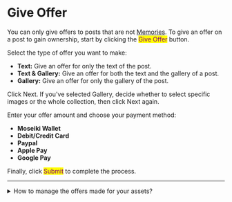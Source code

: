 # Give Offer

You can only give offers to posts that are not [Memories](../../create-a-memory.md). To give an offer on a post to gain ownership, start by clicking the <mark style="color:purple;">Give Offer</mark> button.

Select the type of offer you want to make:

* **Text:** Give an offer for only the text of the post.
* **Text & Gallery:** Give an offer for both the text and the gallery of a post.
* **Gallery:** Give an offer for only the gallery of the post.

Click Next. If you've selected Gallery, decide whether to select specific images or the whole collection, then click Next again.

Enter your offer amount and choose your payment method:

* **Moseiki Wallet**
* **Debit/Credit Card**
* **Paypal**
* **Apple Pay**
* **Google Pay**

Finally, click <mark style="color:purple;">Submit</mark> to complete the process.

***

<details>

<summary>How to manage the offers made for your assets?</summary>

Navigate to Offers section (??)

* Review the offer details, including the item, offer amount, service fee, and creator royalty.
* To accept an offer, tap the <mark style="color:purple;">Accept</mark> button. You will receive the net amount after fees.
* To decline an offer, tap the <mark style="color:purple;">Decline</mark> button.
* Alternatively, you can swipe left on an offer to reveal options to ![](<../../../.gitbook/assets/Vector (1).png>) <mark style="color:purple;">Delete</mark> or ![](<../../../.gitbook/assets/Frame 7076.png>)<mark style="color:purple;">Accept</mark> the offer.

</details>
